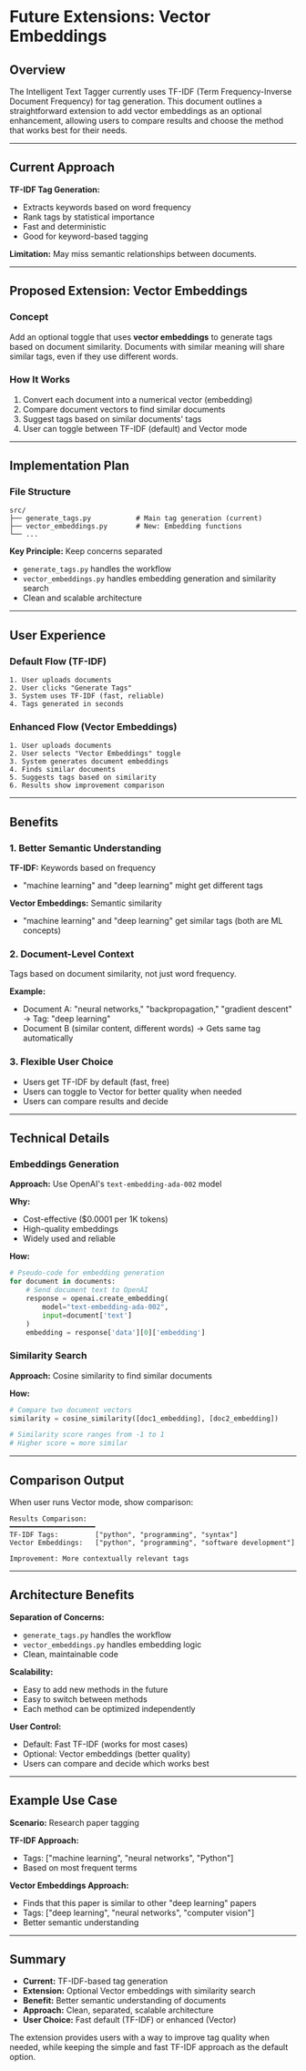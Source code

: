 # Future Extensions: Vector Embeddings

## Overview

The Intelligent Text Tagger currently uses TF-IDF (Term Frequency-Inverse Document Frequency) for tag generation. This document outlines a straightforward extension to add vector embeddings as an optional enhancement, allowing users to compare results and choose the method that works best for their needs.

---

## Current Approach

**TF-IDF Tag Generation:**

- Extracts keywords based on word frequency
- Rank tags by statistical importance
- Fast and deterministic
- Good for keyword-based tagging

**Limitation:** May miss semantic relationships between documents.

---

## Proposed Extension: Vector Embeddings

### Concept

Add an optional toggle that uses **vector embeddings** to generate tags based on document similarity. Documents with similar meaning will share similar tags, even if they use different words.

### How It Works

1. Convert each document into a numerical vector (embedding)
2. Compare document vectors to find similar documents
3. Suggest tags based on similar documents' tags
4. User can toggle between TF-IDF (default) and Vector mode

---

## Implementation Plan

### File Structure

```
src/
├── generate_tags.py           # Main tag generation (current)
├── vector_embeddings.py       # New: Embedding functions
└── ...
```

**Key Principle:** Keep concerns separated

- `generate_tags.py` handles the workflow
- `vector_embeddings.py` handles embedding generation and similarity search
- Clean and scalable architecture

---

## User Experience

### Default Flow (TF-IDF)

```
1. User uploads documents
2. User clicks "Generate Tags"
3. System uses TF-IDF (fast, reliable)
4. Tags generated in seconds
```

### Enhanced Flow (Vector Embeddings)

```
1. User uploads documents
2. User selects "Vector Embeddings" toggle
3. System generates document embeddings
4. Finds similar documents
5. Suggests tags based on similarity
6. Results show improvement comparison
```

---

## Benefits

### 1. Better Semantic Understanding

**TF-IDF:** Keywords based on frequency

- "machine learning" and "deep learning" might get different tags

**Vector Embeddings:** Semantic similarity

- "machine learning" and "deep learning" get similar tags (both are ML concepts)

### 2. Document-Level Context

Tags based on document similarity, not just word frequency.

**Example:**

- Document A: "neural networks," "backpropagation," "gradient descent" → Tag: "deep learning"
- Document B (similar content, different words) → Gets same tag automatically

### 3. Flexible User Choice

- Users get TF-IDF by default (fast, free)
- Users can toggle to Vector for better quality when needed
- Users can compare results and decide

---

## Technical Details

### Embeddings Generation

**Approach:** Use OpenAI's `text-embedding-ada-002` model

**Why:**

- Cost-effective ($0.0001 per 1K tokens)
- High-quality embeddings
- Widely used and reliable

**How:**

```python
# Pseudo-code for embedding generation
for document in documents:
    # Send document text to OpenAI
    response = openai.create_embedding(
        model="text-embedding-ada-002",
        input=document['text']
    )
    embedding = response['data'][0]['embedding']
```

### Similarity Search

**Approach:** Cosine similarity to find similar documents

**How:**

```python
# Compare two document vectors
similarity = cosine_similarity([doc1_embedding], [doc2_embedding])

# Similarity score ranges from -1 to 1
# Higher score = more similar
```

---

## Comparison Output

When user runs Vector mode, show comparison:

```
Results Comparison:
━━━━━━━━━━━━━━━━━━━━━
TF-IDF Tags:         ["python", "programming", "syntax"]
Vector Embeddings:   ["python", "programming", "software development"]

Improvement: More contextually relevant tags
```

---

## Architecture Benefits

**Separation of Concerns:**

- `generate_tags.py` handles the workflow
- `vector_embeddings.py` handles embedding logic
- Clean, maintainable code

**Scalability:**

- Easy to add new methods in the future
- Easy to switch between methods
- Each method can be optimized independently

**User Control:**

- Default: Fast TF-IDF (works for most cases)
- Optional: Vector embeddings (better quality)
- Users can compare and decide which works best

---

## Example Use Case

**Scenario:** Research paper tagging

**TF-IDF Approach:**

- Tags: ["machine learning", "neural networks", "Python"]
- Based on most frequent terms

**Vector Embeddings Approach:**

- Finds that this paper is similar to other "deep learning" papers
- Tags: ["deep learning", "neural networks", "computer vision"]
- Better semantic understanding

---

## Summary

- **Current:** TF-IDF-based tag generation
- **Extension:** Optional Vector embeddings with similarity search
- **Benefit:** Better semantic understanding of documents
- **Approach:** Clean, separated, scalable architecture
- **User Choice:** Fast default (TF-IDF) or enhanced (Vector)

The extension provides users with a way to improve tag quality when needed, while keeping the simple and fast TF-IDF approach as the default option.
